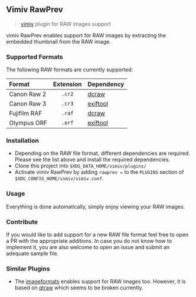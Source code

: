 ## Vimiv RawPrev
> [vimiv](https://github.com/karlch/vimiv-qt) plugin for RAW images support

vimiv RawPrev enables support for RAW images by extracting the embedded thumbnail from the RAW image.

### Supported Formats
The following RAW formats are currently supported:

| **Format**   | **Extension** | **Dependency**                           |
| :---         | :---:         | :---                                     |
| Canon Raw 2  | `.cr2`        | [dcraw](https://www.dechifro.org/dcraw/) |
| Canon Raw 3  | `.cr3`        | [exiftool](https://exiftool.org/)        |
| Fujifilm RAF | `.raf`        | [dcraw](https://www.dechifro.org/dcraw/) |
| Olympus ORF  | `.orf`        | [exiftool](https://exiftool.org/) |

### Installation
- Depending on the RAW file format, different dependencies are required. Please see the list above and install the required dependencies.
- Clone this project into `$XDG_DATA_HOME/vimiv/plugins/`
- Activate vimiv RawPrev by adding `rawprev =` to the `PLUGINS` section of `$XDG_CONFIG_HOME/vimiv/vimiv.conf`.

### Usage
Everything is done automatically, simply enjoy viewing your RAW images.

### Contribute
If you would like to add support for a new RAW file format feel free to open a PR with the appropriate additions. In case you do not know how to implement it, you are also welcome to open an issue and submit an adequate sample file.

### Similar Plugins
- The [imageformats](https://karlch.github.io/vimiv-qt/documentation/configuration/plugins.html#imageformats) enables support for RAW images too. However, it is based on [qtraw](https://gitlab.com/mardy/qtraw) which seems to be broken currently.

